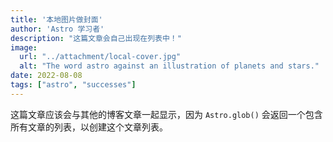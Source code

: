 ```yaml
---
title: '本地图片做封面'
author: 'Astro 学习者'
description: "这篇文章会自己出现在列表中！"
image:
  url: "../attachment/local-cover.jpg"
  alt: "The word astro against an illustration of planets and stars."
date: 2022-08-08
tags: ["astro", "successes"]
---
```

这篇文章应该会与其他的博客文章一起显示，因为 `Astro.glob()` 会返回一个包含所有文章的列表，以创建这个文章列表。